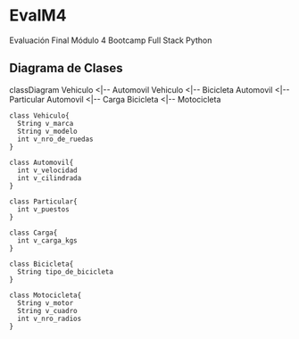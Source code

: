 # EvalM4
Evaluación Final Módulo 4 Bootcamp Full Stack Python

## Diagrama de Clases

classDiagram
    Vehiculo <|-- Automovil
    Vehiculo <|-- Bicicleta
    Automovil <|-- Particular
    Automovil <|-- Carga
    Bicicleta <|-- Motocicleta

    class Vehiculo{
      String v_marca
      String v_modelo
      int v_nro_de_ruedas
    }

    class Automovil{
      int v_velocidad
      int v_cilindrada
    }

    class Particular{
      int v_puestos
    }

    class Carga{
      int v_carga_kgs
    }

    class Bicicleta{
      String tipo_de_bicicleta
    }

    class Motocicleta{
      String v_motor
      String v_cuadro
      int v_nro_radios
    }

